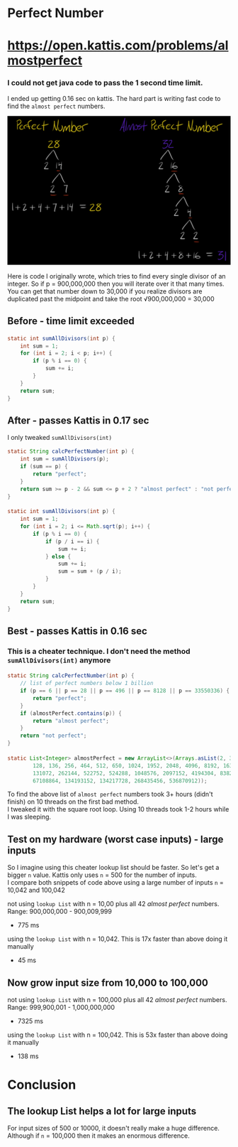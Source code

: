 # Perfect Number
# https://open.kattis.com/problems/almostperfect

### I could not get java code to pass the 1 second time limit.
I ended up getting 0.16 sec on kattis. The hard part is writing fast code to find the `almost perfect` numbers.  

![](../../docs/primeFactorize.png)

Here is code I originally wrote, which tries to find every single divisor of an integer. So if p = 900,000,000 then you will iterate over it that many times. You can get that number down to 30,000 if you realize divisors are duplicated past the midpoint and take the root &radic;900,000,000 = 30,000

## Before - time limit exceeded
```java
static int sumAllDivisors(int p) {
    int sum = 1;
    for (int i = 2; i < p; i++) {
        if (p % i == 0) {
            sum += i;
        }
    }
    return sum;
}
```
## After - passes Kattis in 0.17 sec
I only tweaked `sumAllDivisors(int)`
```java
static String calcPerfectNumber(int p) {
    int sum = sumAllDivisors(p);
    if (sum == p) {
        return "perfect";
    }
    return sum >= p - 2 && sum <= p + 2 ? "almost perfect" : "not perfect";
}

static int sumAllDivisors(int p) {
    int sum = 1;
    for (int i = 2; i <= Math.sqrt(p); i++) {
        if (p % i == 0) {
            if (p / i == i) {
                sum += i;
            } else {
                sum += i;
                sum = sum + (p / i);
            }
        }
    }
    return sum;
}
```

## Best - passes Kattis in 0.16 sec
### This is a cheater technique. I don't need the method `sumAllDivisors(int)` anymore

```java
static String calcPerfectNumber(int p) {
    // list of perfect numbers below 1 billion
    if (p == 6 || p == 28 || p == 496 || p == 8128 || p == 33550336) {
        return "perfect";
    }
    if (almostPerfect.contains(p)) {
        return "almost perfect";
    }
    return "not perfect";
}

static List<Integer> almostPerfect = new ArrayList<>(Arrays.asList(2, 3, 4, 8, 10, 16, 20, 32, 64, 104, 
        128, 136, 256, 464, 512, 650, 1024, 1952, 2048, 4096, 8192, 16384, 32768, 32896, 65536, 130304, 
        131072, 262144, 522752, 524288, 1048576, 2097152, 4194304, 8382464, 8388608, 16777216, 33554432, 
        67108864, 134193152, 134217728, 268435456, 536870912));
```

To find the above list of `almost perfect` numbers took 3+ hours (didn't finish) on 10 threads on the first bad method.  
I tweaked it with the square root loop. Using 10 threads took 1-2 hours while I was sleeping.  

## Test on my hardware (worst case inputs) - large inputs
So I imagine using this cheater lookup list should be faster. So let's get a bigger `n` value. Kattis only uses `n` = 500 for the number of inputs.  
I compare both snippets of code above using a large number of inputs `n` = 10,042 and 100,042  

not using `lookup List` with n = 10,00 plus all 42 _almost perfect_ numbers.  Range: 900,000,000 - 900,009,999  
* 775 ms

using the `lookup List` with n = 10,042.  This is 17x faster than above doing it manually  
* 45 ms


## Now grow input size from 10,000 to 100,000
not using `lookup List` with n = 100,000 plus all 42 _almost perfect_ numbers. Range: 999,900,001 - 1,000,000,000  
* 7325 ms

using the `lookup List` with n = 100,042.  This is 53x faster than above doing it manually  
* 138 ms

# Conclusion
## The lookup List helps a lot for large inputs
For input sizes of 500 or 10000, it doesn't really make a huge difference.  
Although if `n` = 100,000 then it makes an enormous difference.  
